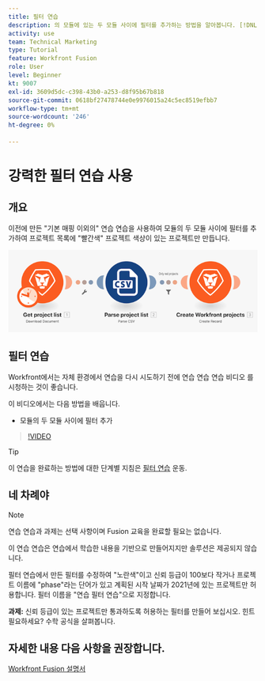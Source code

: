 ```yaml
---
title: 필터 연습
description: 의 모듈에 있는 두 모듈 사이에 필터를 추가하는 방법을 알아봅니다. [!DNL Adobe Workfront Fusion].
activity: use
team: Technical Marketing
type: Tutorial
feature: Workfront Fusion
role: User
level: Beginner
kt: 9007
exl-id: 3609d5dc-c398-43b0-a253-d8f95b67b818
source-git-commit: 0618bf27478744e0e9976015a24c5ec8519efbb7
workflow-type: tm+mt
source-wordcount: '246'
ht-degree: 0%

---
```


# 강력한 필터 연습 사용

## 개요

이전에 만든 &quot;기본 매핑 이외의&quot; 연습 연습을 사용하여 모듈의 두 모듈 사이에 필터를 추가하여 프로젝트 목록에 &quot;빨간색&quot; 프로젝트 색상이 있는 프로젝트만 만듭니다.

![Fusion 시나리오의 이미지](assets/understand-the-basics-2.png)

## 필터 연습

Workfront에서는 자체 환경에서 연습을 다시 시도하기 전에 연습 연습 연습 비디오 를 시청하는 것이 좋습니다.

이 비디오에서는 다음 방법을 배웁니다.

* 모듈의 두 모듈 사이에 필터 추가

>[!VIDEO](https://video.tv.adobe.com/v/335266/?quality=12)

>[!TIP]
>
>이 연습을 완료하는 방법에 대한 단계별 지침은 [필터 연습](https://experienceleague.adobe.com/docs/workfront-learn/tutorials-workfront/fusion/exercises/filters.html?lang=en) 운동.

## 네 차례야

>[!NOTE]
>
>연습 연습과 과제는 선택 사항이며 Fusion 교육을 완료할 필요는 없습니다.

이 연습 연습은 연습에서 학습한 내용을 기반으로 만들어지지만 솔루션은 제공되지 않습니다.

필터 연습에서 만든 필터를 수정하여 &quot;노란색&quot;이고 신뢰 등급이 100보다 작거나 프로젝트 이름에 &quot;phase&quot;라는 단어가 있고 계획된 시작 날짜가 2021년에 있는 프로젝트만 허용합니다. 필터 이름을 &quot;연습 필터 연습&quot;으로 지정합니다.

**과제:** 신뢰 등급이 있는 프로젝트만 통과하도록 허용하는 필터를 만들어 보십시오. 힌트 필요하세요? 수학 공식을 살펴봅니다.

## 자세한 내용 다음 사항을 권장합니다.

[Workfront Fusion 설명서](https://experienceleague.adobe.com/docs/workfront/using/adobe-workfront-fusion/workfront-fusion-2.html?lang=en)
